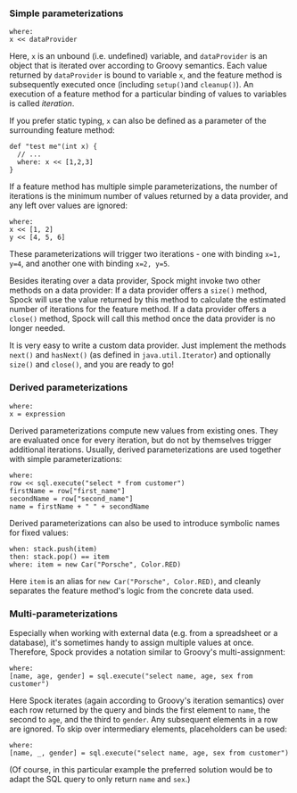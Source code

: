 ### Simple parameterizations ###

```
where:
x << dataProvider
```

Here, `x` is an unbound (i.e. undefined) variable, and `dataProvider` is an object that is iterated over according to Groovy semantics. Each value returned by `dataProvider` is bound to variable `x`, and the feature method is subsequently executed once (including `setup()`and `cleanup()`). An execution of a feature method for a particular binding of values to variables is called _iteration_.

If you prefer static typing, `x` can also be defined as a parameter of the surrounding feature method:

```
def "test me"(int x) {
  // ...
  where: x << [1,2,3]
}
```

If a feature method has multiple simple parameterizations, the number of iterations is the minimum number of values returned by a data provider, and any left over values are ignored:

```
where:
x << [1, 2]
y << [4, 5, 6]
```

These parameterizations will trigger two iterations - one with binding `x=1, y=4`, and another one with binding `x=2, y=5`.

Besides iterating over a data provider, Spock might invoke two other methods on a data provider: If a data provider offers a `size()` method, Spock will use the value returned by this method to calculate the estimated number of iterations for the feature method. If a data provider offers a `close()` method, Spock will call this method once the data provider is no longer needed.

It is very easy to write a custom data provider. Just implement the methods `next()` and `hasNext()` (as defined in `java.util.Iterator`) and optionally `size()` and `close()`, and you are ready to go!

### Derived parameterizations ###

```
where:
x = expression
```

Derived parameterizations compute new values from existing ones. They are evaluated once for every iteration, but do not by themselves trigger additional iterations. Usually, derived parameterizations are used together with simple parameterizations:

```
where:
row << sql.execute("select * from customer")
firstName = row["first_name"]
secondName = row["second_name"]
name = firstName + " " + secondName
```

Derived parameterizations can also be used to introduce symbolic names for fixed values:

```
when: stack.push(item)
then: stack.pop() == item
where: item = new Car("Porsche", Color.RED)
```

Here `item` is an alias for `new Car("Porsche", Color.RED)`, and cleanly separates the feature method's logic from the concrete data used.

### Multi-parameterizations ###

Especially when working with external data (e.g. from a spreadsheet or a database), it's sometimes handy to assign multiple values at once. Therefore, Spock provides a notation similar to Groovy's multi-assignment:

```
where:
[name, age, gender] = sql.execute("select name, age, sex from customer")
```

Here Spock iterates (again according to Groovy's iteration semantics) over each row returned by the query and binds the first element to `name`, the second to `age`, and the third to `gender`. Any subsequent elements in a row are ignored. To skip over intermediary elements, placeholders can be used:

```
where:
[name, _, gender] = sql.execute("select name, age, sex from customer")
```

(Of course, in this particular example the preferred solution would be to adapt the SQL query to only return `name` and `sex`.)